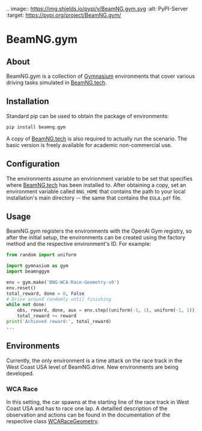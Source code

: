 .. image:: https://img.shields.io/pypi/v/BeamNG.gym.svg
    :alt: PyPI-Server
    :target: https://pypi.org/project/BeamNG.gym/

# BeamNG.gym

## About

BeamNG.gym is a collection of [Gymnasium](https://gymnasium.farama.org/)
environments that cover various driving tasks simulated in
[BeamNG.tech](https://beamng.tech/).

## Installation

Standard pip can be used to obtain the package of environments:
```bash
pip install beamng.gym
```

A copy of [BeamNG.tech](https://beamng.tech/) is also required to
actually run the scenario. The basic version is freely available for academic non-commercial use.

## Configuration

The environments assume an envirionment variable to be set that specifies where
[BeamNG.tech](https://beamng.tech/) has been installed to. After
obtaining a copy, set an environment variable called `BNG_HOME` that contains
the path to your local installation's main directory -- the same that contains
the `EULA.pdf` file.

## Usage

BeamNG.gym registers the environments with the OpenAI Gym registry, so after
the initial setup, the environments can be created using the factory method and
the respective environment's ID. For example:

```python
from random import uniform

import gymnasium as gym
import beamnggym

env = gym.make('BNG-WCA-Race-Geometry-v0')
env.reset()
total_reward, done = 0, False
# Drive around randomly until finishing
while not done:
    obs, reward, done, aux = env.step((uniform(-1, 1), uniform(-1, 1)))
    total_reward += reward
print('Achieved reward:', total_reward)
...
```

## Environments

Currently, the only environment is a time attack on the race track in the
West Coast USA level of BeamNG.drive. New environments are being developed.

### WCA Race

In this setting, the car spawns at the starting line of the race track in
West Coast USA and has to race one lap. A detailled description of the
observation and actions can be found in the documentation of the respective
class [WCARaceGeometry](https://github.com/BeamNG/BeamNG.gym).

